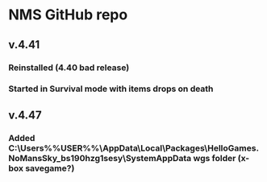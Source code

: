 # NMS GitHub repo

## v.4.41
### Reinstalled (4.40 bad release)
### Started in Survival mode with items drops on death

## v.4.47
### Added C:\Users\%%USER%%\AppData\Local\Packages\HelloGames.NoMansSky_bs190hzg1sesy\SystemAppData wgs folder (x-box savegame?)
